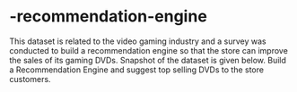 # -recommendation-engine
This dataset is related to the video gaming industry and a survey was conducted to build a  recommendation engine so that the store can improve the sales of its gaming DVDs. Snapshot of the dataset is given below. Build a Recommendation Engine and suggest top selling DVDs to the store customers.
